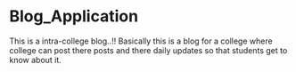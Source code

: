 # Blog_Application
This is a intra-college blog..!! Basically this is a blog for a college where college can post there posts and there daily updates so that students get to know about it.
